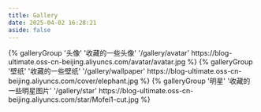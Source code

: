 ```yaml
---
title: Gallery
date: 2025-04-02 16:28:21
aside: false
---
```


<div class="gallery-group-main">
{% galleryGroup '头像' '收藏的一些头像' '/gallery/avatar' https://blog-ultimate.oss-cn-beijing.aliyuncs.com/avatar/avatar.jpg %}
{% galleryGroup '壁纸' '收藏的一些壁纸' '/gallery/wallpaper' https://blog-ultimate.oss-cn-beijing.aliyuncs.com/cover/elephant.jpg %}
{% galleryGroup '明星' '收藏的一些明星图片' '/gallery/star' https://blog-ultimate.oss-cn-beijing.aliyuncs.com/star/Mofei1-cut.jpg %}
</div>
